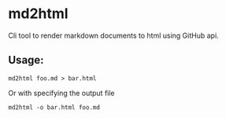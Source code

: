 # md2html
Cli tool to render markdown documents to html using GitHub api.

## Usage:
```
md2html foo.md > bar.html
```
Or with specifying the output file
```
md2html -o bar.html foo.md
```

